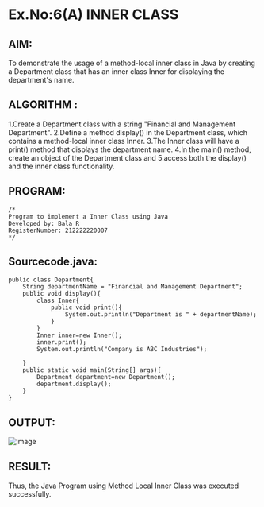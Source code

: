 # Ex.No:6(A)  INNER CLASS
## AIM:
To demonstrate the usage of a method-local inner class in Java by creating a Department class that has an inner class Inner for displaying the department's name.
## ALGORITHM :
1.Create a Department class with a string "Financial and Management Department".
2.Define a method display() in the Department class, which contains a method-local inner class Inner.
3.The Inner class will have a print() method that displays the department name.
4.In the main() method, create an object of the Department class and 
5.access both the display() and the inner class functionality.

## PROGRAM:
 ```
/*
Program to implement a Inner Class using Java
Developed by: Bala R
RegisterNumber: 212222220007
*/
```

## Sourcecode.java:
```
public class Department{
    String departmentName = "Financial and Management Department";
    public void display(){
        class Inner{
            public void print(){
                System.out.println("Department is " + departmentName);
            }
        }
        Inner inner=new Inner();
        inner.print();
        System.out.println("Company is ABC Industries");
        
    }
    public static void main(String[] args){
        Department department=new Department();
        department.display();
    }
}

```

## OUTPUT:

![image](https://github.com/user-attachments/assets/65277c43-0931-438b-9867-7a1fb43c20a5)


## RESULT:
Thus, the Java Program using Method Local Inner Class was executed successfully.

